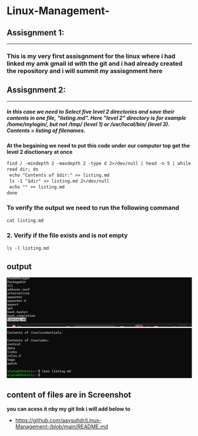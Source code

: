 # Linux-Management-



##  Assisgnment 1:
-------------
### This is my very first assisgnment for the linux where i had linked my amk gmail id with the git and i had already created the  repository and i will summit my assisgnment here

## Assisgnment 2:
---------

##### In this case we need to  Select five level 2 directories and save their contents in one file, "listing.md". Here "level 2" directory is for example /home/mylogin/, but not /tmp/ (level 1) or /usr/local/bin/ (level 3). Contents = listing of filenames.

**At the begaining we need to put this code under our computer top get the level 2 disctionary at once**
 ```
 find / -mindepth 2 -maxdepth 2 -type d 2>/dev/null | head -n 5 | while read dir; do
  echo "Contents of $dir:" >> listing.md
  ls -1 "$dir" >> listing.md 2>/dev/null
  echo "" >> listing.md
done
```

### To verify the output we need to run the following command 
```
cat listing.md
```
### 2. Verify if the file exists and is not empty
```
ls -l listing.md

```
output 
-------------
![alt text](<Screenshot 2025-03-13 231951.png>) 
![alt text](<Screenshot 2025-03-13 231926.png>)

## content of files are in Screenshot

**you can acess it nby my git link i will add below to**

- https://github.com/aaysuhdr/Linux-Management-/blob/main/README.md 
